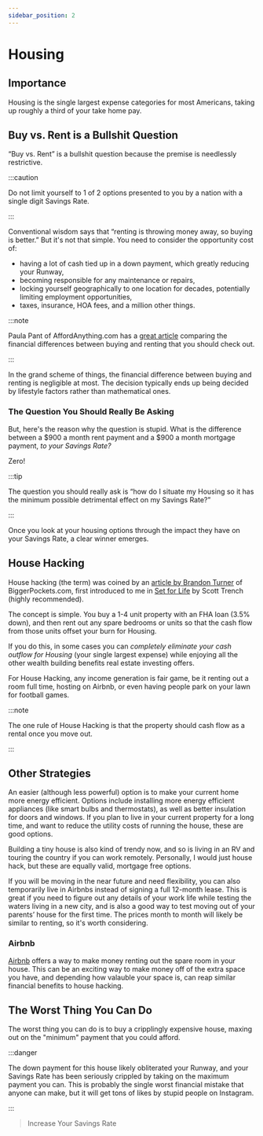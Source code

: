 ```yaml
---
sidebar_position: 2
---
```


# Housing

## Importance

Housing is the single largest expense categories for most Americans, taking up roughly a third of your take home pay.

## Buy vs. Rent is a Bullshit Question

“Buy vs. Rent” is a bullshit question because the premise is needlessly restrictive.

:::caution

Do not limit yourself to 1 of 2 options presented to you by a nation with a single digit Savings Rate.

:::

Conventional wisdom says that “renting is throwing money away, so buying is better.” But it's not that simple. You need to consider the opportunity cost of:
- having a lot of cash tied up in a down payment, which greatly reducing your Runway,
- becoming responsible for any maintenance or repairs,
- locking yourself geographically to one location for decades, potentially limiting employment opportunities,
- taxes, insurance, HOA fees, and a million other things.

:::note

Paula Pant of AffordAnything.com has a [great article](https://affordanything.com/is-renting-better-than-buying-should-i-rent-or-buy/) comparing the financial differences between buying and renting that you should check out. 

:::

In the grand scheme of things, the financial difference between buying and renting is negligible at most. The decision typically ends up being decided by lifestyle factors rather than mathematical ones. 

### The Question You Should Really Be Asking

But, here's the reason why the question is stupid. What is the difference between a $900 a month rent payment and a $900 a month mortgage payment, *to your Savings Rate?* 

Zero!

:::tip

The question you should really ask is “how do I situate my Housing so it has the minimum possible detrimental effect on my Savings Rate?” 

:::

Once you look at your housing options through the impact they have on your Savings Rate, a clear winner emerges. 

## House Hacking

House hacking (the term) was coined by an [article by Brandon Turner](https://www.biggerpockets.com/blog/2013-11-02-hack-housing-get-paid-live-free) of BiggerPockets.com, first introduced to me in [Set for Life](https://www.amazon.com/Set-Life-Dominate-Money-American-ebook/dp/B06Y15M786/ref=sr_1_2?crid=36UFYADVB3E65&dchild=1&keywords=set+for+life+scott+trench&qid=1628033342&sprefix=set+for+life+scott%2Caps%2C178&sr=8-2) by Scott Trench (highly recommended).

The concept is simple. You buy a 1-4 unit property with an FHA loan (3.5% down), and then rent out any spare bedrooms or units so that the cash flow from those units offset your burn for Housing. 

If you do this, in some cases you can *completely eliminate your cash outflow for Housing* (your single largest expense) while enjoying all the other wealth building benefits real estate investing offers.

For House Hacking, any income generation is fair game, be it renting out a room full time, hosting on Airbnb, or even having people park on your lawn for football games.

:::note

The one rule of House Hacking is that the property should cash flow as a rental once you move out.

:::

## Other Strategies

An easier (although less powerful) option is to make your current home more energy efficient. Options include installing more energy efficient appliances (like smart bulbs and thermostats), as well as better insulation for doors and windows. If you plan to live in your current property for a long time, and want to reduce the utility costs of running the house, these are good options.

Building a tiny house is also kind of trendy now, and so is living in an RV and touring the country if you can work remotely. Personally, I would just house hack, but these are equally valid, mortgage free options.

If you will be moving in the near future and need flexibility, you can also temporarily live in Airbnbs instead of signing a full 12-month lease. This is great if you need to figure out any details of your work life while testing the waters living in a new city, and is also a good way to test moving out of your parents’ house for the first time. The prices month to month will likely be similar to renting, so it's worth considering. 

### Airbnb

[Airbnb](https://www.airbnb.com/) offers a way to make money renting out the spare room in your house. This can be an exciting way to make money off of the extra space you have, and depending how valauble your space is, can reap similar financial benefits to house hacking.

## The Worst Thing You Can Do

The worst thing you can do is to buy a cripplingly expensive house, maxing out on the "minimum" payment that you could afford.

:::danger 

The down payment for this house likely obliterated your Runway, and your Savings Rate has been seriously crippled by taking on the maximum payment you can. This is probably the single worst financial mistake that anyone can make, but it will get tons of likes by stupid people on Instagram.

:::

>Increase Your Savings Rate